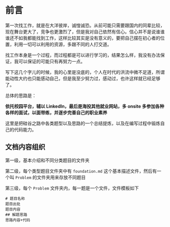 # 前言

第一次找工作，就是在大洋彼岸，诚惶诚恐。从前可能只需要跟国内的同辈比较，现在舞台更大了，竞争也更激烈了，但是我对自己依然有信心。信心并不是说谁谁谁还不如我都能找到工作，这样比较其实是没有意义的，要把自己摆在初心者的位置，利用一切可以利用的资源，多跟不同的人打交道。

找工作本身是一个过程，而过程都是可以进行学习的，结果怎么样，我没有办法保证，我可以保证的可能只有再努力一点。

写下这几个字儿的时候，我的心里是没底的，个人在时代的洪流中微不足道，所谓能动性大约也只能感动自己，但是我至少努力过，感动过，也许这样就已经足够了。

总体的思路是：

**依托校园平台，辅以 LinkedIn，最后是海投其他就业网站，多 onsite 多参加各种各样的面试，以面带练，并逐步完善自己的职业素养**

这里是把硅谷之路中各类题型以及思路的一个总结提炼，以及在编写过程中锻炼自己的代码能力。

## 文档内容组织

第一级，基本介绍和不同分类题目的文件夹

第二级，每个类型题目文件夹中有 `foundation.md` 这个基本描述文件，然后有一个叫 `Problem` 的文件夹用来存放不同题目

第三级，每个 `Problem` 文件夹内，每一题是一个文件，文件模板如下

```
# 题目名称
题目出处
题目内容
## 解题思路
思路内容+代码
```

